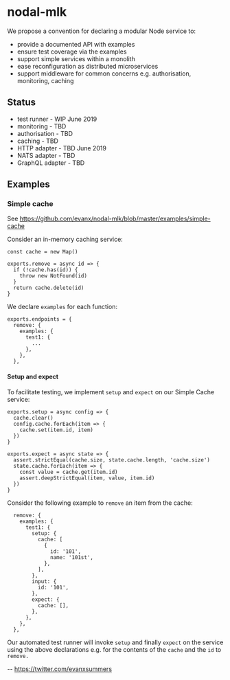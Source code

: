 # nodal-mlk

We propose a convention for declaring a modular Node service to:

- provide a documented API with examples
- ensure test coverage via the examples
- support simple services within a monolith
- ease reconfiguration as distributed microservices
- support middleware for common concerns e.g. authorisation, monitoring, caching

## Status

- test runner - WIP June 2019
- monitoring - TBD
- authorisation - TBD
- caching - TBD
- HTTP adapter - TBD June 2019
- NATS adapter - TBD
- GraphQL adapter - TBD

## Examples

### Simple cache

See https://github.com/evanx/nodal-mlk/blob/master/examples/simple-cache

Consider an in-memory caching service:

```
const cache = new Map()

exports.remove = async id => {
  if (!cache.has(id)) {
    throw new NotFound(id)
  }
  return cache.delete(id)
}
```

We declare `examples` for each function:

```
exports.endpoints = {
  remove: {
    examples: {
      test1: {
        ...
      },
    },
  },
```

#### Setup and expect

To facilitate testing, we implement `setup` and `expect` on our Simple Cache service:

```
exports.setup = async config => {
  cache.clear()
  config.cache.forEach(item => {
    cache.set(item.id, item)
  })
}

exports.expect = async state => {
  assert.strictEqual(cache.size, state.cache.length, 'cache.size')
  state.cache.forEach(item => {
    const value = cache.get(item.id)
    assert.deepStrictEqual(item, value, item.id)
  })
}
```

Consider the following example to `remove` an item from the cache:

```
  remove: {
    examples: {
      test1: {
        setup: {
          cache: [
            {
              id: '101',
              name: '101st',
            },
          ],
        },
        input: {
          id: '101',
        },
        expect: {
          cache: [],
        },
      },
    },
  },
```

Our automated test runner will invoke `setup` and finally `expect` on the service using the above declarations e.g. for the contents of the `cache` and the `id` to `remove.`

--
https://twitter.com/evanxsummers
